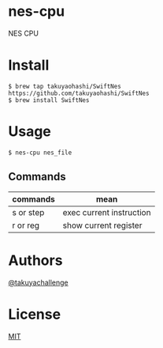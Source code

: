 # nes-cpu

NES CPU

# Install

```
$ brew tap takuyaohashi/SwiftNes https://github.com/takuyaohashi/SwiftNes
$ brew install SwiftNes
```

# Usage

```
$ nes-cpu nes_file 
```

## Commands

|commands    |mean                     |
|------------|-------------------------|
| s or step  |exec current instruction |
| r or reg   |show current register    |

# Authors

[@takuyachallenge](https://twitter.com/takuyachallenge)

# License

[MIT](https://github.com/takuyaohashi/SwiftNes/blob/master/LICENSE)

